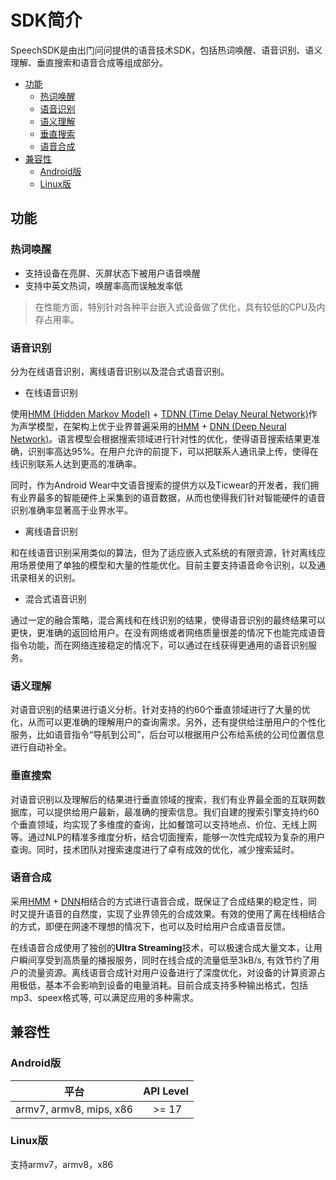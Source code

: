 # SDK简介
SpeechSDK是由出门问问提供的语音技术SDK，包括热词唤醒、语音识别、语义理解、垂直搜索和语音合成等组成部分。

* [功能](#%E5%8A%9F%E8%83%BD)
	* [热词唤醒](#%E7%83%AD%E8%AF%8D%E5%94%A4%E9%86%92)
	* [语音识别](#%E8%AF%AD%E9%9F%B3%E8%AF%86%E5%88%AB)
	* [语义理解](#%E8%AF%AD%E4%B9%89%E7%90%86%E8%A7%A3)
	* [垂直搜索](#%E5%9E%82%E7%9B%B4%E6%90%9C%E7%B4%A2)
	* [语音合成](#%E8%AF%AD%E9%9F%B3%E5%90%88%E6%88%90)
* [兼容性](#%E5%85%BC%E5%AE%B9%E6%80%A7)
    * [Android版](#android%E7%89%88)
    * [Linux版](#linux%E7%89%88)

## 功能
### 热词唤醒
- 支持设备在亮屏、灭屏状态下被用户语音唤醒
- 支持中英文热词，唤醒率高而误触发率低
> 在性能方面，特别针对各种平台嵌入式设备做了优化，具有较低的CPU及内存占用率。  

### 语音识别
分为在线语音识别，离线语音识别以及混合式语音识别。
 
- 在线语音识别  
	
使用[HMM (Hidden Markov Model)](https://en.wikipedia.org/wiki/Hidden_Markov_model) + [TDNN (Time Delay Neural Network)](https://en.wikipedia.org/wiki/Time_delay_neural_network)作为声学模型，在架构上优于业界普遍采用的[HMM](https://en.wikipedia.org/wiki/Hidden_Markov_model) + [DNN (Deep Neural Network)](https://en.wikipedia.org/wiki/Deep_learning#Brief_discussion_of_deep_neural_networks)。语言模型会根据搜索领域进行针对性的优化，使得语音搜索结果更准确，识别率高达95%。在用户允许的前提下，可以把联系人通讯录上传，使得在线识别联系人达到更高的准确率。
   
同时，作为Android Wear中文语音搜索的提供方以及Ticwear的开发者，我们拥有业界最多的智能硬件上采集到的语音数据，从而也使得我们针对智能硬件的语音识别准确率显著高于业界水平。
 
- 离线语音识别

和在线语音识别采用类似的算法，但为了适应嵌入式系统的有限资源，针对离线应用场景使用了单独的模型和大量的性能优化。目前主要支持语音命令识别，以及通讯录相关的识别。
 
- 混合式语音识别

通过一定的融合策略，混合离线和在线识别的结果，使得语音识别的最终结果可以更快，更准确的返回给用户。在没有网络或者网络质量很差的情况下也能完成语音指令功能，而在网络连接稳定的情况下，可以通过在线获得更通用的语音识别服务。
 
### 语义理解
对语音识别的结果进行语义分析。针对支持的约60个垂直领域进行了大量的优化，从而可以更准确的理解用户的查询需求。另外，还有提供给注册用户的个性化服务，比如语音指令“导航到公司”，后台可以根据用户公布给系统的公司位置信息进行自动补全。  

### 垂直搜索
对语音识别以及理解后的结果进行垂直领域的搜索，我们有业界最全面的互联网数据库，可以提供给用户最新，最准确的搜索信息。我们自建的搜索引擎支持约60个垂直领域，均实现了多维度的查询，比如餐馆可以支持地点、价位、无线上网等。通过NLP的精准多维度分析，结合切面搜索，能够一次性完成较为复杂的用户查询。同时，技术团队对搜索速度进行了卓有成效的优化，减少搜索延时。  

### 语音合成
采用[HMM](https://en.wikipedia.org/wiki/Hidden_Markov_model) + [DNN](https://en.wikipedia.org/wiki/Deep_learning#Brief_discussion_of_deep_neural_networks)相结合的方式进行语音合成，既保证了合成结果的稳定性，同时又提升语音的自然度，实现了业界领先的合成效果。有效的使用了离在线相结合的方式，即便在网速不理想的情况下，也可以及时给用户合成语音反馈。

在线语音合成使用了独创的**Ultra Streaming**技术，可以极速合成大量文本，让用户瞬间享受到高质量的播报服务，同时在线合成的流量低至3kB/s, 有效节约了用户的流量资源。离线语音合成针对用户设备进行了深度优化，对设备的计算资源占用极低，基本不会影响到设备的电量消耗。目前合成支持多种输出格式，包括mp3、speex格式等, 可以满足应用的多种需求。  
 
## 兼容性
### Android版     

|         平台                  |API Level | 
|------------------------------|-----------|
| armv7, armv8, mips, x86      |　>= 17    |



### Linux版  
支持armv7，armv8，x86

